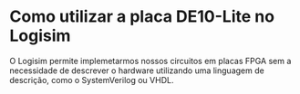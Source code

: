 # Como utilizar a placa DE10-Lite no Logisim

O Logisim permite implemetarmos nossos circuitos em placas FPGA sem a necessidade de descrever o hardware utilizando uma linguagem de descrição, como o SystemVerilog ou VHDL. 
